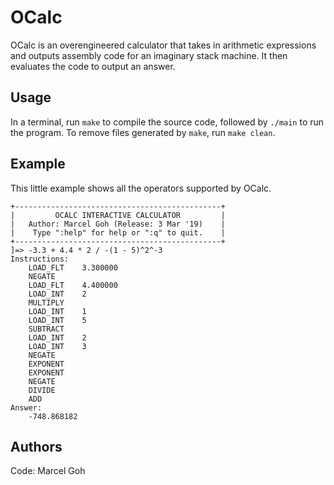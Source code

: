 # OCalc

OCalc is an overengineered calculator that takes in arithmetic expressions and outputs assembly code for an imaginary stack machine. It then evaluates the code to output an answer.

## Usage
In a terminal, run `make` to compile the source code, followed by `./main` to run the program. To remove files generated by `make`, run `make clean`.

## Example
This little example shows all the operators supported by OCalc.
```
+----------------------------------------------+
|         OCALC INTERACTIVE CALCULATOR         |
|   Author: Marcel Goh (Release: 3 Mar '19)    |
|    Type ":help" for help or ":q" to quit.    |
+----------------------------------------------+
]=> -3.3 + 4.4 * 2 / -(1 - 5)^2^-3
Instructions:
    LOAD_FLT	3.300000
    NEGATE
    LOAD_FLT	4.400000
    LOAD_INT	2
    MULTIPLY
    LOAD_INT	1
    LOAD_INT	5
    SUBTRACT
    LOAD_INT	2
    LOAD_INT	3
    NEGATE
    EXPONENT
    EXPONENT
    NEGATE
    DIVIDE
    ADD
Answer:
    -748.868182
```

## Authors
Code: Marcel Goh